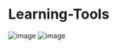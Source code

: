 # Learning-Tools
![image](https://github.com/jundy779/Learning-Tools/assets/54092710/9208c4e0-fd57-49aa-b52c-2efc2bd08a32)
![image](https://github.com/jundy779/Learning-Tools/assets/54092710/a260d261-9107-4ba5-84fc-84b49cd4e41f)
